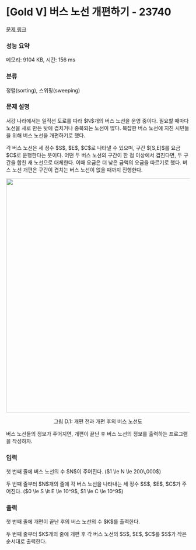 # [Gold V] 버스 노선 개편하기 - 23740 

[문제 링크](https://www.acmicpc.net/problem/23740) 

### 성능 요약

메모리: 9104 KB, 시간: 156 ms

### 분류

정렬(sorting), 스위핑(sweeping)

### 문제 설명

<p>서강 나라에서는 일직선 도로를 따라 $N$개의 버스 노선을 운영 중이다. 필요할 때마다 노선을 새로 만든 탓에 겹치거나 중복되는 노선이 많다. 복잡한 버스 노선에 지친 시민들을 위해 버스 노선을 개편하기로 했다.</p>

<p>각 버스 노선은 세 정수 $S$, $E$, $C$로 나타낼 수 있으며, 구간 $[S,E]$를 요금 $C$로 운행한다는 뜻이다. 어떤 두 버스 노선의 구간이 한 점 이상에서 겹친다면, 두 구간을 합친 새 노선으로 대체한다. 이때 요금은 더 낮은 금액의 요금을 따르기로 했다. 버스 노선 개편은 구간이 겹치는 버스 노선이 없을 때까지 진행한다.</p>

<p style="text-align: center;"><img alt="" src="" style="width: 640px; max-width: 100%;"></p>

<p style="text-align: center;">그림 D.1: 개편 전과 개편 후의 버스 노선도</p>

<p>버스 노선들의 정보가 주어지면, 개편이 끝난 후 버스 노선의 정보를 출력하는 프로그램을 작성하자.</p>

### 입력 

 <p>첫 번째 줄에 버스 노선의 수 $N$이 주어진다. ($1 \le N \le 200\,000$)</p>

<p>두 번째 줄부터 $N$개의 줄에 각 버스 노선을 나타내는 세 정수 $S$, $E$, $C$가 주어진다. ($0 \le S \lt E \le 10^9$, $1 \le C \le 10^9$)</p>

### 출력 

 <p>첫 번째 줄에 개편이 끝난 후의 버스 노선의 수 $K$를 출력한다.</p>

<p>두 번째 줄부터 $K$개의 줄에 개편 후 각 버스 노선의 $S$, $E$, $C$를 $S$가 작은 순서대로 출력한다.</p>

